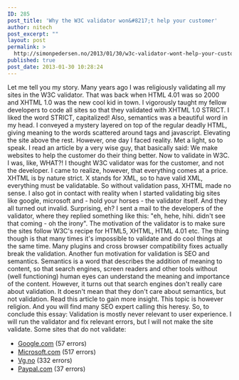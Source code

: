 ```yaml
---
ID: 285
post_title: 'Why the W3C validator won&#8217;t help your customer'
author: nitech
post_excerpt: ""
layout: post
permalink: >
  http://simonpedersen.no/2013/01/30/w3c-validator-wont-help-your-customer/
published: true
post_date: 2013-01-30 10:28:24
---
```

Let me tell you my story. Many years ago I was religiously validating all my sites in the W3C validator. That was back when HTML 4.01 was so 2000 and XHTML 1.0 was the new cool kid in town. I vigorously taught my fellow developers to code all sites so that they validated with XHTML 1.0 STRICT. I liked the word STRICT, capitalized! Also, semantics was a beautiful word in my head. I conveyed a mystery layered on top of the regular deadly HTML, giving meaning to the words scattered around tags and javascript. Elevating the site above the rest. However, one day I faced reality. Met a light, so to speak. I read an article by a very wise guy, that basically said: We make websites to help the customer do their thing better. Now to validate in W3C. I was, like, WHAT?! I thought W3C validator was for the customer, and not the developer. I came to realize, however, that everything comes at a price. XHTML is by nature strict. X stands for XML, so to have valid XML, everything must be validatable. So without validation pass, XHTML made no sense. I also got in contact with reality when I started validating big sites like google, microsoft and - hold your horses - the validator itself. And they all turned out invalid. Surprising, eh? I sent a mail to the developers of the validator, where they replied something like this: "eh, hehe, hihi. didn't see that coming - oh the irony". The motivation of the validator is to make sure the sites follow W3C's recipe for HTML5, XHTML, HTML 4.01 etc. The thing though is that many times it's impossible to validate and do cool things at the same time. Many plugins and cross browser compatibility fixes actually break the validation. Another fun motivation for validation is SEO and semantics. Semantics is a word that describes the addition of meaning to content, so that search engines, screen readers and other tools without (well functioning) human eyes can understand the meaning and importance of the content. However, it turns out that search engines don't really care about validation. It doesn't mean that they don't care about semantics, but not validation. Read this article to gain more insight. This topic is however religion. And you will find many SEO expert calling this heresy. So, to conclude this essay: Validation is mostly never relevant to user experience. I will run the validator and fix relevant errors, but I will not make the site validate. Some sites that do not validate: 
*   <a style="line-height: 19px;" href="http://validator.w3.org/check?uri=http%3A%2F%2Fwww.google.com&charset=%28detect+automatically%29&doctype=Inline&group=0&user-agent=W3C_Validator%2F1.3">Google.com</a><span style="line-height: 19px;"> (57 errors)</span>
*   <a style="line-height: 19px;" href="http://validator.w3.org/check?uri=http%3A%2F%2Fwww.microsoft.com&charset=%28detect+automatically%29&doctype=Inline&group=0&user-agent=W3C_Validator%2F1.3">Microsoft.com</a><span style="line-height: 19px;"> (517 errors)</span>
*   <a style="line-height: 19px;" href="http://validator.w3.org/check?uri=http%3A%2F%2Fwww.vg.no&charset=%28detect+automatically%29&doctype=Inline&group=0&user-agent=W3C_Validator%2F1.3">Vg.no</a><span style="line-height: 19px;"> (332 errors)</span>
*   <a style="line-height: 19px;" href="http://validator.w3.org/check?uri=paypal.com&charset=%28detect+automatically%29&doctype=Inline&group=0&user-agent=W3C_Validator%2F1.3">Paypal.com</a><span style="line-height: 19px;"> (37 errors)</span>